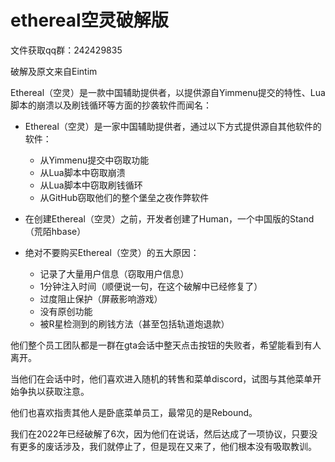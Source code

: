 # ethereal空灵破解版

文件获取qq群：242429835

破解及原文来自Eintim

Ethereal（空灵）是一款中国辅助提供者，以提供源自Yimmenu提交的特性、Lua脚本的崩溃以及刷钱循环等方面的抄袭软件而闻名：

- Ethereal（空灵）是一家中国辅助提供者，通过以下方式提供源自其他软件的软件：
  - 从Yimmenu提交中窃取功能
  - 从Lua脚本中窃取崩溃
  - 从Lua脚本中窃取刷钱循环
  - 从GitHub窃取他们的整个堡垒之夜作弊软件
- 在创建Ethereal（空灵）之前，开发者创建了Human，一个中国版的Stand（荒陌hbase）

- 绝对不要购买Ethereal（空灵）的五大原因：
  - 记录了大量用户信息（窃取用户信息）
  - 1分钟注入时间（顺便说一句，在这个破解中已经修复了）
  - 过度阻止保护（屏蔽影响游戏）
  - 没有原创功能
  - 被R星检测到的刷钱方法（甚至包括轨道炮退款）

他们整个员工团队都是一群在gta会话中整天点击按钮的失败者，希望能看到有人离开。

当他们在会话中时，他们喜欢进入随机的转售和菜单discord，试图与其他菜单开始争执以获取注意。

他们也喜欢指责其他人是卧底菜单员工，最常见的是Rebound。

我们在2022年已经破解了6次，因为他们在说话，然后达成了一项协议，只要没有更多的废话涉及，我们就停止了，但是现在又来了，他们根本没有吸取教训。